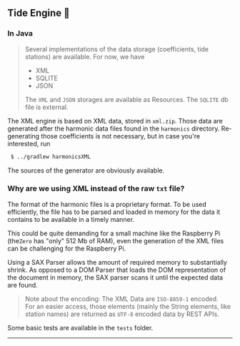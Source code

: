 ## Tide Engine  🌊
### In Java

> Several implementations of the data storage (coefficients, tide stations) are
> available. For now, we have
> - XML
> - SQLITE
> - JSON  
>
> The `XML` and `JSON` storages are available as Resources. The `SQLITE` db file is external. 

The XML engine is based on XML data, stored in `xml.zip`. Those data are generated after the
harmonic data files found in the `harmonics` directory.
Re-generating those coefficients is not necessary, but in case you're interested, run
```bash
 $ ../gradlew harmonicsXML
```
The sources of the generator are obviously available.

### Why are we using XML instead of the raw `txt` file?
The format of the harmonic files is a proprietary format. To be used efficiently, the file has to
be parsed and loaded in memory for the data it contains to be available in a timely manner.

This could be quite demanding for a small machine like the Raspberry Pi (the`Zero` has "only" 512 Mb of RAM), even the generation of the XML files
can be challenging for the Raspberry Pi.

Using a SAX Parser allows the amount of required memory to substantially shrink.
As opposed to a DOM Parser that loads the DOM representation of the document in memory,
the SAX parser scans it until the expected data are found.

> Note about the encoding: The XML Data are `ISO-8859-1` encoded.  
> For an easier access, those elements (mainly the String elements, like station names) are returned as `UTF-8` encoded data by REST APIs.

Some basic tests are available in the `tests` folder.

---
